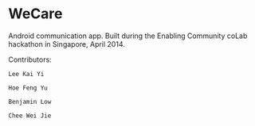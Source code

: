 # WeCare
Android communication app. Built during the Enabling Community coLab hackathon in Singapore, April 2014.

Contributors:

	Lee Kai Yi
	
	Hoe Feng Yu
	
	Benjamin Low
	
	Chee Wei Jie
